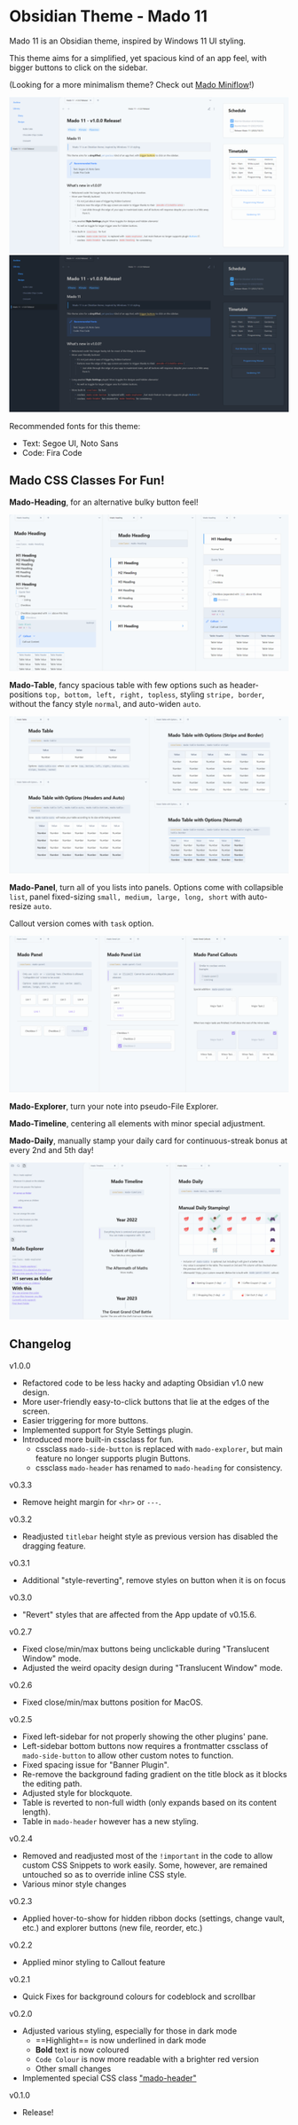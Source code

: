 # Obsidian Theme - Mado 11
 
Mado 11 is an Obsidian theme, inspired by Windows 11 UI styling.

This theme aims for a simplified, yet spacious kind of an app feel, with bigger buttons to click on the sidebar.

(Looking for a more minimalism theme? Check out [Mado Miniflow](https://github.com/hydescarf/Obsidian-Theme-Mado-Miniflow)!)

![](img/light-theme.png)
![](img/dark-theme.png)

Recommended fonts for this theme:
- Text: Segoe UI, Noto Sans
- Code: Fira Code


## Mado CSS Classes For Fun!

**Mado-Heading**, for an alternative bulky button feel!

![](img/mado-heading.png)

**Mado-Table**, fancy spacious table with few options such as header-positions `top, bottom, left, right, topless`, styling `stripe, border`, without the fancy style `normal`, and auto-widen `auto`.

![](img/mado-table.png)

**Mado-Panel**, turn all of you lists into panels. Options come with collapsible `list`, panel fixed-sizing `small, medium, large, long, short` with auto-resize `auto`.
  
Callout version comes with `task` option.
  
![](img/mado-panel.png)

**Mado-Explorer**, turn your note into pseudo-File Explorer.

**Mado-Timeline**, centering all elements with minor special adjustment.

**Mado-Daily**, manually stamp your daily card for continuous-streak bonus at every 2nd and 5th day!

![](img/mado-timeline-explorer-daily.png)

## Changelog  

v1.0.0
- Refactored code to be less hacky and adapting Obsidian v1.0 new design.
- More user-friendly easy-to-click buttons that lie at the edges of the screen. 
- Easier triggering for more buttons.
- Implemented support for Style Settings plugin.
- Introduced more built-in cssclass for fun.
  - cssclass `mado-side-button` is replaced with `mado-explorer`, but main feature no longer supports plugin Buttons.
  - cssclass `mado-header` has renamed to `mado-heading` for consistency.

v0.3.3
- Remove height margin for `<hr>` or `---`.

v0.3.2
- Readjusted `titlebar` height style as previous version has disabled the dragging feature.

v0.3.1
- Additional "style-reverting", remove styles on button when it is on focus

v0.3.0
- "Revert" styles that are affected from the App update of v0.15.6.

v0.2.7
- Fixed close/min/max buttons being unclickable during "Translucent Window" mode.
- Adjusted the weird opacity design during "Translucent Window" mode.

v0.2.6
- Fixed close/min/max buttons position for MacOS.

v0.2.5
- Fixed left-sidebar for not properly showing the other plugins' pane.
- Left-sidebar bottom buttons now requires a frontmatter cssclass of `mado-side-button` to allow other custom notes to function.
- Fixed spacing issue for "Banner Plugin".
- Re-remove the background fading gradient on the title block as it blocks the editing path.
- Adjusted style for blockquote.
- Table is reverted to non-full width (only expands based on its content length).
- Table in `mado-header` however has a new styling.

v0.2.4
- Removed and readjusted most of the `!important` in the code to allow custom CSS Snippets to work easily. Some, however, are remained untouched so as to override inline CSS style.
- Various minor style changes

v0.2.3
- Applied hover-to-show for hidden ribbon docks (settings, change vault, etc.) and explorer buttons (new file, reorder, etc.)

v0.2.2
- Applied minor styling to Callout feature

v0.2.1
- Quick Fixes for background colours for codeblock and scrollbar

v0.2.0
- Adjusted various styling, especially for those in dark mode
  - ==Highlight== is now underlined in dark mode
  - **Bold** text is now coloured
  - `Code Colour` is now more readable with a brighter red version
  - Other small changes
- Implemented special CSS class ["mado-header"](#Special-class-mado-header)

v0.1.0
- Release!